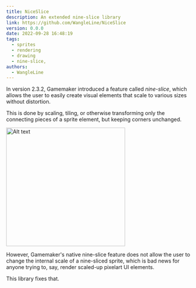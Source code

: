 ```yaml
---
title: NiceSlice
description: An extended nine-slice library
link: https://github.com/WangleLine/NiceSlice
version: 0.0.0
date: 2022-09-28 16:48:19
tags:
  - sprites
  - rendering
  - drawing
  - nine-slice,
authors:
  - WangleLine
---
```


In version 2.3.2, Gamemaker introduced a feature called *nine-slice*,
which allows the user to easily create visual elements that scale to various sizes without distortion.

This is done by scaling, tiling, or otherwise transforming only the connecting pieces of a sprite element, but keeping corners unchanged.

<img
 src="https://i.imgur.com/DKphaUv.png"
 alt="Alt text"
 title="Optional title"
 style="display: inline-block; margin: 0 auto; width: 320px">
 
However, Gamemaker's native nine-slice feature does not allow the user to change the internal scale of a nine-sliced sprite,
which is bad news for anyone trying to, say, render scaled-up pixelart UI elements.
 
This library fixes that.